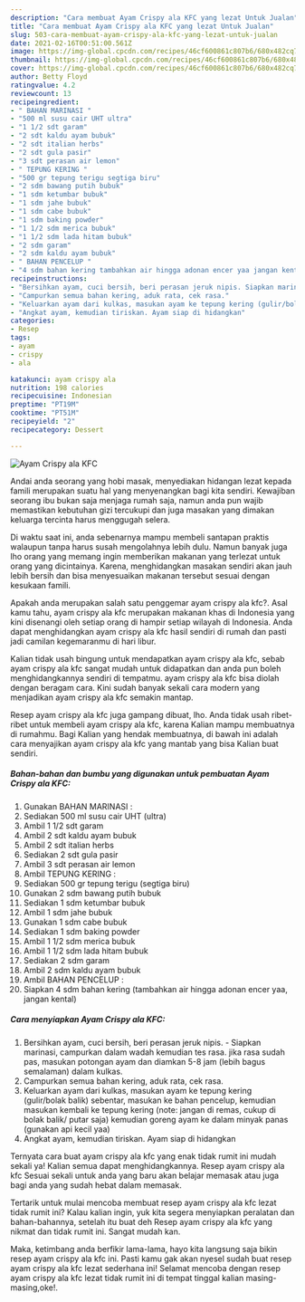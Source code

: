 ```yaml
---
description: "Cara membuat Ayam Crispy ala KFC yang lezat Untuk Jualan"
title: "Cara membuat Ayam Crispy ala KFC yang lezat Untuk Jualan"
slug: 503-cara-membuat-ayam-crispy-ala-kfc-yang-lezat-untuk-jualan
date: 2021-02-16T00:51:00.561Z
image: https://img-global.cpcdn.com/recipes/46cf600861c807b6/680x482cq70/ayam-crispy-ala-kfc-foto-resep-utama.jpg
thumbnail: https://img-global.cpcdn.com/recipes/46cf600861c807b6/680x482cq70/ayam-crispy-ala-kfc-foto-resep-utama.jpg
cover: https://img-global.cpcdn.com/recipes/46cf600861c807b6/680x482cq70/ayam-crispy-ala-kfc-foto-resep-utama.jpg
author: Betty Floyd
ratingvalue: 4.2
reviewcount: 13
recipeingredient:
- " BAHAN MARINASI "
- "500 ml susu cair UHT ultra"
- "1 1/2 sdt garam"
- "2 sdt kaldu ayam bubuk"
- "2 sdt italian herbs"
- "2 sdt gula pasir"
- "3 sdt perasan air lemon"
- " TEPUNG KERING "
- "500 gr tepung terigu segtiga biru"
- "2 sdm bawang putih bubuk"
- "1 sdm ketumbar bubuk"
- "1 sdm jahe bubuk"
- "1 sdm cabe bubuk"
- "1 sdm baking powder"
- "1 1/2 sdm merica bubuk"
- "1 1/2 sdm lada hitam bubuk"
- "2 sdm garam"
- "2 sdm kaldu ayam bubuk"
- " BAHAN PENCELUP "
- "4 sdm bahan kering tambahkan air hingga adonan encer yaa jangan kental"
recipeinstructions:
- "Bersihkan ayam, cuci bersih, beri perasan jeruk nipis. Siapkan marinasi, campurkan dalam wadah kemudian tes rasa. jika rasa sudah pas, masukan potongan ayam dan diamkan 5-8 jam (lebih bagus semalaman) dalam kulkas."
- "Campurkan semua bahan kering, aduk rata, cek rasa."
- "Keluarkan ayam dari kulkas, masukan ayam ke tepung kering (gulir/bolak balik) sebentar, masukan ke bahan pencelup, kemudian masukan kembali ke tepung kering (note: jangan di remas, cukup di bolak balik/ putar saja) kemudian goreng ayam ke dalam minyak panas (gunakan api kecil yaa)"
- "Angkat ayam, kemudian tiriskan. Ayam siap di hidangkan"
categories:
- Resep
tags:
- ayam
- crispy
- ala

katakunci: ayam crispy ala 
nutrition: 198 calories
recipecuisine: Indonesian
preptime: "PT19M"
cooktime: "PT51M"
recipeyield: "2"
recipecategory: Dessert

---
```



![Ayam Crispy ala KFC](https://img-global.cpcdn.com/recipes/46cf600861c807b6/680x482cq70/ayam-crispy-ala-kfc-foto-resep-utama.jpg)

Andai anda seorang yang hobi masak, menyediakan hidangan lezat kepada famili merupakan suatu hal yang menyenangkan bagi kita sendiri. Kewajiban seorang ibu bukan saja menjaga rumah saja, namun anda pun wajib memastikan kebutuhan gizi tercukupi dan juga masakan yang dimakan keluarga tercinta harus menggugah selera.

Di waktu  saat ini, anda sebenarnya mampu membeli santapan praktis walaupun tanpa harus susah mengolahnya lebih dulu. Namun banyak juga lho orang yang memang ingin memberikan makanan yang terlezat untuk orang yang dicintainya. Karena, menghidangkan masakan sendiri akan jauh lebih bersih dan bisa menyesuaikan makanan tersebut sesuai dengan kesukaan famili. 



Apakah anda merupakan salah satu penggemar ayam crispy ala kfc?. Asal kamu tahu, ayam crispy ala kfc merupakan makanan khas di Indonesia yang kini disenangi oleh setiap orang di hampir setiap wilayah di Indonesia. Anda dapat menghidangkan ayam crispy ala kfc hasil sendiri di rumah dan pasti jadi camilan kegemaranmu di hari libur.

Kalian tidak usah bingung untuk mendapatkan ayam crispy ala kfc, sebab ayam crispy ala kfc sangat mudah untuk didapatkan dan anda pun boleh menghidangkannya sendiri di tempatmu. ayam crispy ala kfc bisa diolah dengan beragam cara. Kini sudah banyak sekali cara modern yang menjadikan ayam crispy ala kfc semakin mantap.

Resep ayam crispy ala kfc juga gampang dibuat, lho. Anda tidak usah ribet-ribet untuk membeli ayam crispy ala kfc, karena Kalian mampu membuatnya di rumahmu. Bagi Kalian yang hendak membuatnya, di bawah ini adalah cara menyajikan ayam crispy ala kfc yang mantab yang bisa Kalian buat sendiri.

<!--inarticleads1-->

##### Bahan-bahan dan bumbu yang digunakan untuk pembuatan Ayam Crispy ala KFC:

1. Gunakan  BAHAN MARINASI :
1. Sediakan 500 ml susu cair UHT (ultra)
1. Ambil 1 1/2 sdt garam
1. Ambil 2 sdt kaldu ayam bubuk
1. Ambil 2 sdt italian herbs
1. Sediakan 2 sdt gula pasir
1. Ambil 3 sdt perasan air lemon
1. Ambil  TEPUNG KERING :
1. Sediakan 500 gr tepung terigu (segtiga biru)
1. Gunakan 2 sdm bawang putih bubuk
1. Sediakan 1 sdm ketumbar bubuk
1. Ambil 1 sdm jahe bubuk
1. Gunakan 1 sdm cabe bubuk
1. Sediakan 1 sdm baking powder
1. Ambil 1 1/2 sdm merica bubuk
1. Ambil 1 1/2 sdm lada hitam bubuk
1. Sediakan 2 sdm garam
1. Ambil 2 sdm kaldu ayam bubuk
1. Ambil  BAHAN PENCELUP :
1. Siapkan 4 sdm bahan kering (tambahkan air hingga adonan encer yaa, jangan kental)




<!--inarticleads2-->

##### Cara menyiapkan Ayam Crispy ala KFC:

1. Bersihkan ayam, cuci bersih, beri perasan jeruk nipis. - Siapkan marinasi, campurkan dalam wadah kemudian tes rasa. jika rasa sudah pas, masukan potongan ayam dan diamkan 5-8 jam (lebih bagus semalaman) dalam kulkas.
1. Campurkan semua bahan kering, aduk rata, cek rasa.
1. Keluarkan ayam dari kulkas, masukan ayam ke tepung kering (gulir/bolak balik) sebentar, masukan ke bahan pencelup, kemudian masukan kembali ke tepung kering (note: jangan di remas, cukup di bolak balik/ putar saja) kemudian goreng ayam ke dalam minyak panas (gunakan api kecil yaa)
1. Angkat ayam, kemudian tiriskan. Ayam siap di hidangkan




Ternyata cara buat ayam crispy ala kfc yang enak tidak rumit ini mudah sekali ya! Kalian semua dapat menghidangkannya. Resep ayam crispy ala kfc Sesuai sekali untuk anda yang baru akan belajar memasak atau juga bagi anda yang sudah hebat dalam memasak.

Tertarik untuk mulai mencoba membuat resep ayam crispy ala kfc lezat tidak rumit ini? Kalau kalian ingin, yuk kita segera menyiapkan peralatan dan bahan-bahannya, setelah itu buat deh Resep ayam crispy ala kfc yang nikmat dan tidak rumit ini. Sangat mudah kan. 

Maka, ketimbang anda berfikir lama-lama, hayo kita langsung saja bikin resep ayam crispy ala kfc ini. Pasti kamu gak akan nyesel sudah buat resep ayam crispy ala kfc lezat sederhana ini! Selamat mencoba dengan resep ayam crispy ala kfc lezat tidak rumit ini di tempat tinggal kalian masing-masing,oke!.

